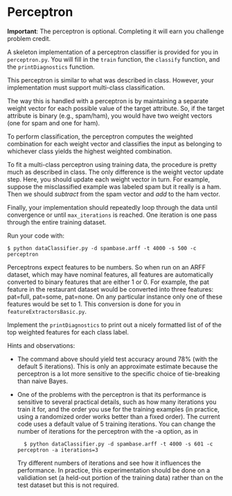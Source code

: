 # Perceptron

**Important**: The perceptron is optional.  Completing it will earn you challenge problem credit. 

A skeleton implementation of a perceptron classifier is provided for you in `perceptron.py`. You will fill in the `train` function, the `classify` function, and the `printDiagnostics` function.

This perceptron is similar to what was described in class.  However, your implementation must support multi-class classification.

The way this is handled with a perceptron is by maintaining a separate weight vector for each possible value of the target attribute.  So, if the target attribute is binary (e.g., spam/ham), you would have two weight vectors (one for spam and one for ham).  

To perform classification, the perceptron computes the weighted combination for each weight vector and classifies the input as belonging to whichever class yields the highest weighted combination.

To fit a multi-class perceptron using training data, the procedure is pretty much as described in class.  The only difference is the weight vector update step.  Here, you should update each weight vector in turn.  For example, suppose the misclassified example was labeled spam but it really is a ham.  Then we should *subtract* from the spam vector and *add* to the ham vector.

Finally, your implementation should repeatedly loop through the data until convergence or until `max_iterations` is reached.  One iteration is one pass through the entire training dataset.

Run your code with:

	$ python dataClassifier.py -d spambase.arff -t 4000 -s 500 -c perceptron

Perceptrons expect features to be numbers. So when run on an ARFF dataset, which may have nominal features, all features are automatically converted to binary features that are either 1 or 0. For example, the pat feature in the restaurant dataset would be converted into three features: pat=full, pat=some, pat=none. On any particular instance only one of these features would be set to 1. This conversion is done for you in `featureExtractorsBasic.py`.

Implement the `printDiagnostics` to print out a nicely formatted list of of the top weighted features for each class label.

Hints and observations:

- The command above should yield test accuracy around 78% (with the default 5 iterations). This is only an approximate estimate because the perceptron is a lot more sensitive to the specific choice of tie-breaking than naive Bayes.

- One of the problems with the perceptron is that its performance is sensitive to several practical details, such as how many iterations you train it for, and the order you use for the training examples (in practice, using a randomized order works better than a fixed order). The current code uses a default value of 5 training iterations. You can change the number of iterations for the perceptron with the -a option, as in

  		$ python dataClassifier.py -d spambase.arff -t 4000 -s 601 -c perceptron -a iterations=3

    Try different numbers of iterations and see how it influences the performance. In practice, this experimentation should be done on a validiation set (a held-out portion of the training data) rather than on the test dataset but this is not required.
